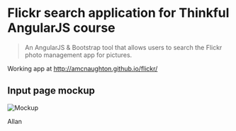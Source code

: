 # Flickr search application for Thinkful AngularJS course

>An AngularJS & Bootstrap tool that allows users to search the Flickr photo management app for pictures. 

Working app at http://amcnaughton.github.io/flickr/

## Input page mockup
![Mockup](https://raw.githubusercontent.com/amcnaughton/flickr/master/images/flickr-sketch.png)


Allan
